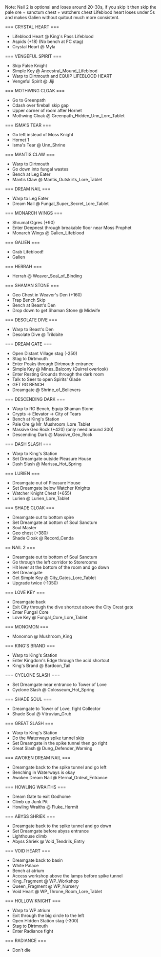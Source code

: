 Note: Nail 2 is optional and loses around 20-30s, if you skip it then skip the pale ore + sanctum chest + watchers chest
Lifeblood heart loses under 5s and makes Galien without quitout much more consistent.

=== CRYSTAL HEART ===
- Lifeblood Heart @ King's Pass Lifeblood
- Aspids (+18)
(No bench at FC stag)
- Crystal Heart @ Myla
 
=== VENGEFUL SPIRIT ===
- Skip False Knight
- Simple Key @ Ancestral_Mound_Lifeblood
- Warp to Dirtmouth and EQUIP LIFEBLOOD HEART
- Vengeful Spirit @ Jiji
 
=== MOTHWING CLOAK ===
- Go to Greenpath
- Cdash over fireball skip gap
- Upper corner of room after Hornet
- Mothwing Cloak @ Greenpath_Hidden_Unn_Lore_Tablet
 
=== ISMA'S TEAR ===
- Go left instead of Moss Knight
- Hornet 1
- Isma's Tear @ Unn_Shrine
 
=== MANTIS CLAW ===
- Warp to Dirtmouth
- Go down into fungal wastes
- Bench at Leg Eater
- Mantis Claw @ Mantis_Outskirts_Lore_Tablet
 
=== DREAM NAIL ===
- Warp to Leg Eater
- Dream Nail @ Fungal_Super_Secret_Lore_Tablet
 
=== MONARCH WINGS ===
- Shrumal Ogres (+90)
- Enter Deepnest through breakable floor near Moss Prophet
- Monarch Wings @ Galien_Lifeblood
 
=== GALIEN ===
- Grab Lifeblood!
- Galien
 
=== HERRAH ===
- Herrah @ Weaver_Seal_of_Binding
 
=== SHAMAN STONE ===
- Geo Chest in Weaver's Den (+160)
- Trap Bench Skip
- Bench at Beast's Den
- Drop down to get Shaman Stone @ Midwife
 
=== DESOLATE DIVE ===
- Warp to Beast's Den
- Desolate Dive @ Trilobite
 
=== DREAM GATE ===
- Open Distant Village stag (-250)
- Stag to Dirtmouth
- Enter Peaks through Dirtmouth entrance
- Simple Key @ Mines_Balcony (Quirrel overlook)
- Enter Resting Grounds through the dark room
- Talk to Seer to open Spirits' Glade
- GET RG BENCH
- Dreamgate @ Shrine_of_Believers
 
=== DESCENDING DARK ===
- Warp to RG Bench, Equip Shaman Stone
- Crypts -> Elevator -> City of Tears
- Bench at King's Station
- Pale Ore @ Mr_Mushroom_Lore_Tablet
- Massive Geo Rock (+420) (only need around 300)
- Descending Dark @ Massive_Geo_Rock
 
=== DASH SLASH ===
- Warp to King's Station
- Set Dreamgate outside Pleasure House
- Dash Slash @ Marissa_Hot_Spring
 
=== LURIEN ===
- Dreamgate out of Pleasure House
- Set Dreamgate below Watcher Knights
- Watcher Knight Chest (+655)
- Lurien @ Lurien_Lore_Tablet
 
=== SHADE CLOAK ===
- Dreamgate out to bottom spire
- Set Dreamgate at bottom of Soul Sanctum
- Soul Master
- Geo chest (+380)
- Shade Cloak @ Record_Cenda
 
== NAIL 2 ===
- Dreamgate out to bottom of Soul Sanctum
- Go through the left corridor to Storerooms
- Hit lever at the bottom of the room and go down
- Set Dreamgate
- Get Simple Key @ City_Gates_Lore_Tablet
- Upgrade twice (-1050)

=== LOVE KEY ===
- Dreamgate back
- Exit City through the dive shortcut above the City Crest gate
- Enter Fungal Core
- Love Key @ Fungal_Core_Lore_Tablet
 
=== MONOMON ===
- Monomon @ Mushroom_King
 
=== KING'S BRAND ===
- Warp to King's Station
- Enter Kingdom's Edge through the acid shortcut
- King's Brand @ Bardoon_Tail
 
=== CYCLONE SLASH ===
- Set Dreamgate near entrance to Tower of Love
- Cyclone Slash @ Colosseum_Hot_Spring

=== SHADE SOUL ===
- Dreamgate to Tower of Love, fight Collector
- Shade Soul @ Vitruvian_Grub

=== GREAT SLASH ===
- Warp to King's Station
- Do the Waterways spike tunnel skip
- Set Dreamgate in the spike tunnel then go right
- Great Slash @ Dung_Defender_Warning
 
=== AWOKEN DREAM NAIL ===
- Dreamgate back to the spike tunnel and go left
- Benching in Waterways is okay
- Awoken Dream Nail @ Eternal_Ordeal_Entrance
 
=== HOWLING WRAITHS ===
- Dream Gate to exit Godhome
- Climb up Junk Pit
- Howling Wraiths @ Fluke_Hermit
 
=== ABYSS SHRIEK ===
- Dreamgate back to the spike tunnel and go down
- Set Dreamgate before abyss entrance
- Lighthouse climb
- Abyss Shriek @ Void_Tendrils_Entry

=== VOID HEART ===
- Dreamgate back to basin
- White Palace
- Bench at atrium
- Access workshop above the lamps before spike tunnel
- King_Fragment @ WP_Workshop
- Queen_Fragment @ WP_Nursery
- Void Heart @ WP_Throne_Room_Lore_Tablet

=== HOLLOW KNIGHT ===
- Warp to WP atrium
- Exit through the big circle to the left
- Open Hidden Station stag (-300)
- Stag to Dirtmouth
- Enter Radiance fight
 
=== RADIANCE ===
- Don't die